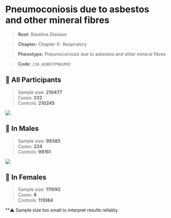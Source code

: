 # Pneumoconiosis due to asbestos and other mineral fibres

> **Root:** Baseline Disease  

> **Chapter:** Chapter X- Respiratory  

> **Phenotype:** Pneumoconiosis due to asbestos and other mineral fibres  

> **Code:** `J10_ASBESTPNEUMOC`

## 🧪 All Participants  
> Sample size: **210477**  
> Cases: **232**  
> Controls: **210245**
<img src="/Disease/Figures/ALL/Incidence/J10_ASBESTPNEUMOC.png"/>
<CsvTable src="/Disease/Data/ALL/Incidence/COX_J10_ASBESTPNEUMOC.csv" label="🔍 View full results" />

## 👨 In Males  
> Sample size: **99385**  
> Cases: **224**  
> Controls: **99161**
<img src="/Disease/Figures/Male/Incidence/J10_ASBESTPNEUMOC.png"/>
<CsvTable src="/Disease/Data/Male/Incidence/COX_J10_ASBESTPNEUMOC.csv" label="🔍 View full results" />

## 👩 In Females  
> Sample size: **111092**  
> Cases: **8**  
> Controls: **111084**

**⚠️ Sample size too small to interpret results reliably.

